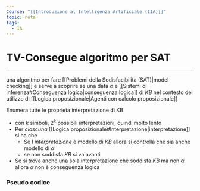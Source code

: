 ```yaml
---
Course: "[[Introduzione al Intelligenza Artificiale (IIA)]]"
topic: nota
tags:
  - IA
---
```



# TV-Consegue algoritmo per SAT
---
una algoritmo per fare [[Problemi della Sodisfacibilita (SAT)|model checking]] e serve a scoprire se una data $\alpha$ e [[Sistemi di inferenza#Conseguenza logica|conseguenza logica]] di $KB$ nel contesto del utilizzo di [[Logica proposizionale|Agenti con calcolo proposizionale]]

Enumera tutte le proprieta interpretazione di KB
- con $k$ simboli, $2^k$ possibili interpretazioni, quindi molto lento
- Per _ciascuna_ [[Logica proposizionale#Interpretazione|interpretazione]] si ha che
	- Se l _interpretazione_ è modello di $KB$ allora si controlla che sia anche modello di $\alpha$
	- se non soddisfa $KB$ si va avanti
- Se si trova anche una sola interpretazione che soddisfa $KB$ ma non $\alpha$ allora $\alpha$ non è conseguenza logica


### Pseudo codice

